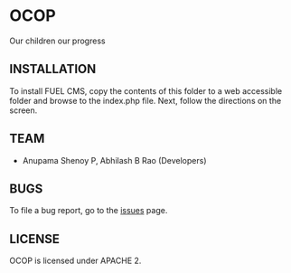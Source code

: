 OCOP
====
Our children our progress

## INSTALLATION
To install FUEL CMS, copy the contents of this folder to a web accessible 
folder and browse to the index.php file. Next, follow the directions on the 
screen. 

## TEAM
* Anupama Shenoy P, Abhilash B Rao (Developers)

## BUGS
To file a bug report, go to the [issues](https://github.com/araoxervmon/ocop) page.

## LICENSE
OCOP is licensed under APACHE 2.
